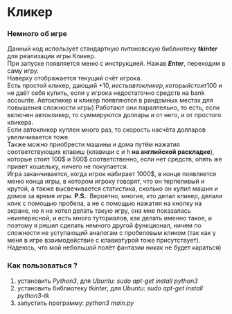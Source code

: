 # Кликер

### Немного об игре ###
Данный код использует стандартную питоновскую библиотеку ***tkinter*** для реализации игры Кликер.  
При запуске появляется меню с инструкцией. Нажав ***Enter***, переходим в саму игру.  
Наверху отображается текущий счёт игрока.  
Есть простой кликер, дающий +10$, и есть автокликер, который стоит 100$ и не даёт себя купить, если у игрока недостаточно средств на bank accountе.   Автокликер и кликер появляются в рандомных местах для повышения сложности игры) Работают они параллельно, то есть, если включен автокликер, то суммируются доллары и от него, и от простого кликера.  
Если автокликер куплен много раз, то скорость насчёта долларов увеличивается тоже.  
Также можно приобрести машины и дома путём нажатия соответствующих клавиш (клавиши c и h **на английской раскладке**), которые стоят 100$ и 500$ соответственно, если нет средств, опять же привет кошельку, ничего не покупается.   
Игра заканчивается, когда игрок набирает 1000$, в конце появляется меню конца игры, в котором игроку говорят, что он терпеливый и крутой, а также высвечивается статистика, сколько он купил машин и домов за время игры. 
**P.S.**: Вероятно, многие, кто делал кликер, делали клик с помощью пробела, а не с помощью нажатия на кнопку на экране, но я не хотел делать такую игру, она мне показалась неинтересной, и есть много туториалов, как делать именно такое, и поэтому я решил сделать немного другой функционал, ничем по сложности не уступающий аналогам с пробеловым кликом (так как у меня в игре взаимодействие с клавиатурой тоже присутствует). Надеюсь, что мой небольшой полёт фантазии никак не будет караться)


### Как пользоваться ? ### 
1) установить *Python3*, для *Ubuntu*:  *sudo apt-get install python3*
2) установить библиотеку *tkinter*, для *Ubuntu*:  *sudo apt-get install python3-tk*
3) запустить программу:  *python3 main.py*
